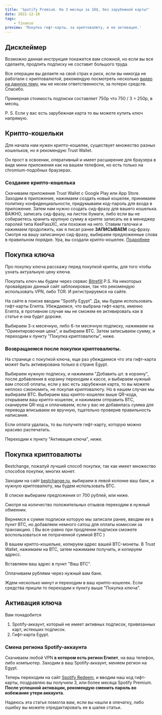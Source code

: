 ```yaml
---
title: 'Spotify Premium. На 3 месяца за 10$, без зарубежной карты?'
date: 2022-12-10
tags:
    - finance
preview: 'Покупка гифт-карты, за криптовалюту, и ее активация.'
---
```


## Дисклеймер

Возможно данная инструкция покажется вам сложной, но если вы все сделаете, продлить подписку не составит большого труда.

Все операции вы делаете на свой страх и риск, если вы никогда не работали с криптовалютой, рекомендую посмотреть несколько [видео на данную тему](https://www.youtube.com/results?search_query=%D1%87%D1%82%D0%BE+%D1%82%D0%B0%D0%BA%D0%BE%D0%B5+%D0%BA%D1%80%D0%B8%D0%BF%D1%82%D0%BE%D0%B2%D0%B0%D0%BB%D1%8E%D1%82%D0%B0), мы не несем ответственности, за потерю средств. Спасибо.

Примерная стоимость подписки составляет 750р что 750 / 3 = 250р, в месяц.

P. S. Если у вас есть зарубежная карта то вы можете купить ключ напрямую.
## Крипто-кошельки

Для начала нам нужен крипто-кошелек, существует множество разных кошельков, но я рекомендую Trust Wallet.

Он прост в освоении, оперативный и имеет расширение для браузера в виде мини приложения как на вашем телефоне, но есть только на chromium-подобных браузерах.

### Создание крипто-кошелька

Скачиваем приложение Trust Wallet с Google Play или App Store. Заходим в приложение, нажимаем создать новый кошелек, принимаем политику конфиденциальности, придумываем код-пароль для входа в приложение. Затем нам нужно создать сид-фразу для вашего кошелька. ВАЖНО, записать сид-фразу, на листок бумаги, либо если вы не собираетесь хранить крупную сумму в крипте записать ее в менеджер паролей типа KeePassXC, или похожие на него. Ставим галочки и нажимаем продолжить, как я писал ранее **ЗАПИСЫВАЕМ** сид-фразу. Смотря на вашу записанную сид-фразу, выбираем предложенные слова в правильном порядке. Ура, вы создали крипто-кошелек. [Подробнее](https://www.youtube.com/results?search_query=Trust+Wallet+%D1%83%D1%81%D1%82%D0%B0%D0%BD%D0%BE%D0%B2%D0%BA%D0%B0)

## Покупка ключа

Про покупку ключа расскажу перед покупкой крипты, для того чтобы узнать актуальную цену ключа.

Покупать ключ мы будем через сервис [Bitrefill](https://bitrefill.com) P.S. На некоторых провайдерах данный сайт заблокирован, так что рекомендую использовать VPN, либо TOR. И регистрируемся на сайте.

На сайте в поиске вводим "Spotify Egypt". Да, мы будем использовать гифт-карты Египта. Убеждаемся, что выбрана гифт-карта, именно Египта, в противном случае мы не сможем ее активировать как в статье и она будет дороже.

Выбираем 3-х месячную, либо 6-ти месячную подписку, нажимаем на "Ориентировочная цена", и выбираем BTC. Затем записываем сумму, и переходим к пункту "Покупка криптовалюты", ниже.

### Возвращаемся после покупки криптовалюты.

На странице с покупкой ключа, еще раз убеждаемся что эта гифт-карта может быть активирована только в стране Egypt.

Выбираем нужную подписку, и нажимаем "Добавить шт. в корзину", после добавления в корзину переходим к кассе, и выбираем нужный вам способ оплаты, если у вас есть зарубежная карта, то вы можете неплохо сэкономить, не покупая криптовалюту. Но в нашем случае мы выбираем BTC. Выбираем ваш крипто-кошелек выше QR-кода, открываем ваш крипто-кошелек, и нажимаем отправить BTC, сканируем QR-код и оплачиваем, если у вас не добавилась сумма для перевода вписываем ее вручную, тщательно проверив правильность написания.

Если оплата удалась, то вы получите гифт-карту, которую можно красиво распечатать.

Переходим к пункту "Активация ключа", ниже.

## Покупка криптовалюты

Bestchange, пожалуй лучший способ покупки, так как имеет множество способов покупки, многих монет.

Заходим на сайт [bestchange.ru](http://Bestchange.ru), выбираем в левой колонке ваш банк, и нужную криптовалюту, мы будем использовать BTC.

В списке выбираем предложения от 700 рублей, или ниже.

Смотря на количество положительных отзывов переходим в нужный обменник.

Вернемся к сумме подписки которую мы записали ранее, вводим ее в пункт BTC, но добавляем немного сатош для оплаты комиссии за транзакцию. ( Вы все-равно при продлении подписки сможете воспользоваться не потраченной суммой BTC )

В вашем крипто-кошельке, копируем адрес вашей BTC-монеты. В Trust Wallet, нажимаем на BTC, затем нажимаем получить, и копируем адресс.

Вставляем ваш адрес в пункт "Ваш BTC".

Оплачиваем рублями через нужный вам банк.

Ждем несколько минут и переходим в ваш крипто-кошелек. Если средства пришли то переходим к пункту выше "Покупка ключа".

## Активация ключа

Вам понадобится

1. Spotify-аккаунт, который не имеет активных подписок, привязанных карт, истекших подписок.
2. Гифт-карта Egypt.

### Смена региона Spotify-аккаунта

Скачиваем любой VPN **в котором есть регион Египет**, на ваш телефон, либо компьютер. Заходим в ваш Spotify-аккаунт, меняем регион на Egypt.

Теперь переходим на сайт [Spotify Redeem](https://www.spotify.com/us/redeem/), и вводим наш код гифт-карты, поздравляю вы получили 3, или более месяца Spotify Premium. **После успешной активации, рекомендую сменить пароль во избежание утери аккаунта**.

Надеюсь эта статья помогла вам, если вы нашли в опечатку, либо ошибку вы можете отредактировать ее в шапке статьи.
